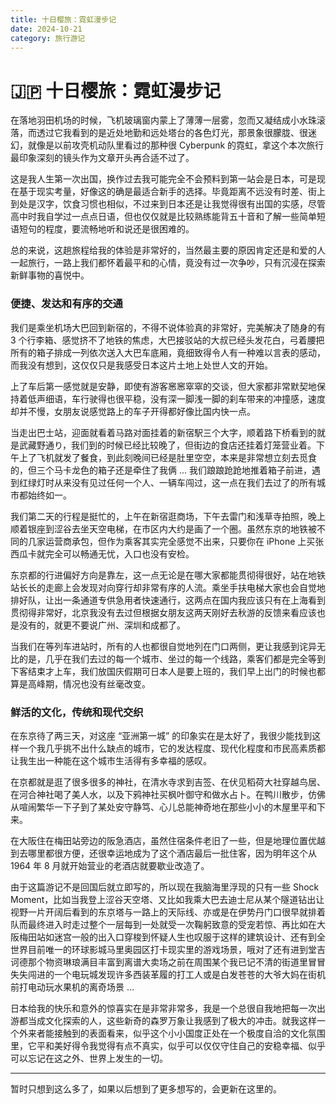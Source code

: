 ```yaml
---
title: 十日樱旅：霓虹漫步记
date: 2024-10-21
category: 旅行游记
---
```


# 🇯🇵 十日樱旅：霓虹漫步记

在落地羽田机场的时候，飞机玻璃窗内蒙上了薄薄一层雾，忽而又凝结成小水珠滚落，而透过它我看到的是近处地勤和远处塔台的各色灯光，那景象很朦胧、很迷幻，就像是以前攻壳机动队里看过的那种很 Cyberpunk 的霓虹，拿这个本次旅行最印象深刻的镜头作为文章开头再合适不过了。

这是我人生第一次出国，换作过去我可能完全不会预料到第一站会是日本，可是现在基于现实考量，好像这的确是最适合新手的选择。毕竟距离不远没有时差、街上到处是汉字，饮食习惯也相似，不过来到日本还是让我觉得很有出国的实感，尽管高中时我自学过一点点日语，但也仅仅就是比较熟练能背五十音和了解一些简单短语短句的程度，要流畅地听和说还是很困难的。

总的来说，这趟旅程给我的体验是非常好的，当然最主要的原因肯定还是和爱的人一起旅行，一路上我们都怀着最平和的心情，竟没有过一次争吵，只有沉浸在探索新鲜事物的喜悦中。

### 便捷、发达和有序的交通

我们是乘坐机场大巴回到新宿的，不得不说体验真的非常好，完美解决了随身的有 3 个行李箱、感觉挤不了地铁的焦虑，大巴接驳站的大叔已经头发花白，弓着腰把所有的箱子排成一列依次送入大巴车底厢，竟细致得令人有一种难以言表的感动，而我没有想到，这仅仅只是我感受日本这片土地上处世人文的开始。

上了车后第一感觉就是安静，即使有游客窸窸窣窣的交谈，但大家都非常默契地保持着低声细语，车行驶得也很平稳，没有深一脚浅一脚的刹车带来的冲撞感，速度却并不慢，女朋友说感觉路上的车子开得都好像比国内快一点。

当走出巴士站，迎面就看着马路对面挂着的新宿駅三个大字，顺着路下桥看到的就是武藏野通り，我们到的时候已经比较晚了，但街边的食店还挂着灯笼营业着。下午上了飞机就发了餐食，到此刻晚间已经是肚里空空，本来是非常想立刻去觅食的，但三个马卡龙色的箱子还是牵住了我俩 ... 我们踉踉跄跄地推着箱子前进，遇到红绿灯时从来没有见过任何一个人、一辆车闯过，这一点在我们去过了的所有城市都始终如一。

我们第二天的行程是挺忙的，上午在新宿逛商场，下午去雷门和浅草寺拍照，晚上顺着银座到涩谷去坐天空电梯，在市区内大约是画了一个圈。虽然东京的地铁被不同的几家运营商承包，但作为乘客其实完全感觉不出来，只要你在 iPhone 上买张西瓜卡就完全可以畅通无忧，入口也没有安检。

东京都的行进偏好方向是靠左，这一点无论是在哪大家都能贯彻得很好，站在地铁站长长的走廊上会发现对向穿行却非常有序的人流。乘坐手扶电梯大家也会自觉地排好队，让出一条通道专供急用者快速通行，这两点在国内我应该只有在上海看到贯彻得非常好，北京我没有去过但根据女朋友这两天刚好去秋游的反馈来看应该也是没有的，就更不要说广州、深圳和成都了。

当我们在等列车进站时，所有的人也都很自觉地列在门口两侧，更让我感到诧异无比的是，几乎在我们去过的每一个城市、坐过的每一个线路，乘客们都是完全等到下客结束才上车，我们放国庆假期可日本人是要上班的，我们早上出门的时候也都算是高峰期，情况也没有丝毫改变。

### 鲜活的文化，传统和现代交织

在东京待了两三天，对这座 “亚洲第一城” 的印象实在是太好了，我很少能找到这样一个我几乎挑不出什么缺点的城市，它的发达程度、现代化程度和市民高素质都让我生出一种能在这个城市生活得有多幸福的感叹。

在京都就是逛了很多很多的神社，在清水寺求到吉签、在伏见稻荷大社穿越鸟居、在河合神社喝了美人水，以及下鸦神社买枫叶御守和做水占卜。在鸭川散步，仿佛从喧闹繁华一下子到了某处安守静笃、心儿总能神奇地在那些小小的木屋里平和下来。

在大阪住在梅田站旁边的阪急酒店，虽然住宿条件老旧了一些，但是地理位置优越到去哪里都很方便，还很幸运地成为了这个酒店最后一批住客，因为明年这个从 1964 年 8 月就开始营业的老酒店就要歇业改造了。

由于这篇游记不是回国后就立即写的，所以现在我脑海里浮现的只有一些 Shock Moment，比如当我登上涩谷天空塔、又比如我乘大巴去迪士尼从某个隧道钻出让视野一片开阔后看到的东京塔与一路上的天际线、亦或是在伊势丹门口很早就排着队而最终进入时走过整个一层每到一处就受一次鞠躬致意的受宠若惊、再比如在大阪梅田站如迷宫一般的出入口穿梭到怀疑人生也叹服于这样的建筑设计、还有到全世界目前唯一的环球影城马里奥园区打卡现实里的游戏场景，哦对了还有进到堂吉诃德那个物资琳琅满目丰富到离谱大卖场之前在周围某个我已记不清的街道里冒冒失失闯进的一个电玩城发现许多西装革履的打工人或是白发苍苍的大爷大妈在街机前打电动玩水果机的离奇场景 ...

日本给我的快乐和意外的惊喜实在是非常非常多，我是一个总很自我地把每一次出游都当成文化探索的人，这些新奇的森罗万象让我感到了极大的冲击。就我这样一个外来者能接触到的表面看来，似乎这个小小国度正处在一个极度自洽的文化氛围里，它平和美好得令我觉得有点不真实，似乎可以仅仅守住自己的安稳幸福、似乎可以忘记在这之外、世界上发生的一切。

---

暂时只想到这么多了，如果以后想到了更多想写的，会更新在这里的。
